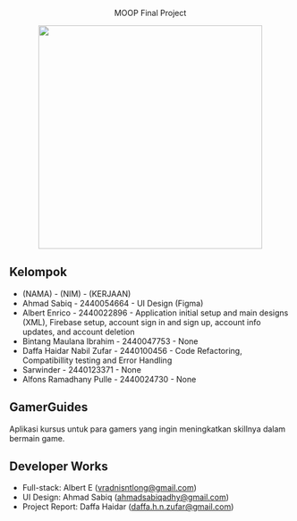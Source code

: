 <p align="center">MOOP Final Project</p>
<p align="center"><a href="https://github.com/RadXGH/moop-finalproject-gamerguides/" target="_blank"><img src="https://user-images.githubusercontent.com/56962807/175959505-e4040b45-cf84-42fc-9fde-c1d6e76b4d62.png" width="400"></a></p>


## Kelompok
- (NAMA) - (NIM) - (KERJAAN)
- Ahmad Sabiq - 2440054664 - UI Design (Figma)
- Albert Enrico - 2440022896 - Application initial setup and main designs (XML), Firebase setup, account sign in and sign up, account info updates, and account deletion
- Bintang Maulana Ibrahim - 2440047753 - None
- Daffa Haidar Nabil Zufar - 2440100456 - Code Refactoring, Compatibillity testing and Error Handling
- Sarwinder - 2440123371 - None
- Alfons Ramadhany Pulle - 2440024730 - None

## GamerGuides
Aplikasi kursus untuk para gamers yang ingin meningkatkan skillnya dalam bermain game.

## Developer Works
- Full-stack: Albert E (vradnisntlong@gmail.com)
- UI Design: Ahmad Sabiq (ahmadsabiqadhy@gmail.com)
- Project Report: Daffa Haidar (daffa.h.n.zufar@gmail.com)  
